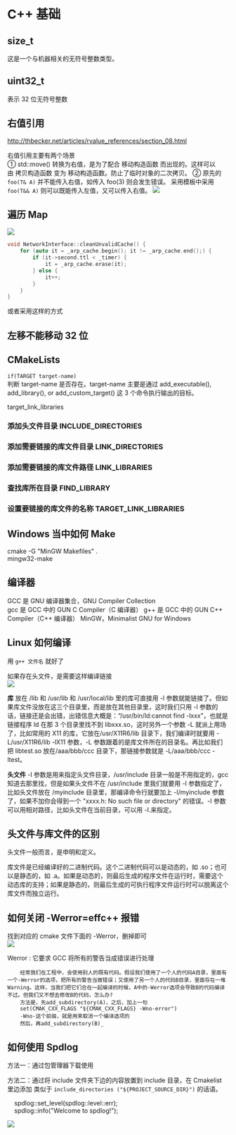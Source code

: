# C++ 基础

## size_t

这是一个与机器相关的无符号整数类型。

## uint32_t

表示 32 位无符号整数

## 右值引用

<http://thbecker.net/articles/rvalue_references/section_08.html>

右值引用主要有两个场景  
① std::move() 转换为右值，是为了配合 移动构造函数 而出现的。这样可以由 拷贝构造函数 变为 移动构造函数。防止了临时对象的二次拷贝。
② 原先的 `foo(T& A)` 并不能传入右值，如传入 foo(3) 则会发生错误。
采用模板中采用 `foo(T&& A)` 则可以既能传入左值，又可以传入右值。
![](https://lemonapostlepicgo.oss-cn-hangzhou.aliyuncs.com/img/202211142310903.png)

## 遍历 Map

![](https://lemonapostlepicgo.oss-cn-hangzhou.aliyuncs.com/img/202211151311406.png)

```C++
void NetworkInterface::cleanUnvalidCache() {
    for (auto it = _arp_cache.begin(); it != _arp_cache.end();) {
        if (it->second.ttl < _timer) {
            it = _arp_cache.erase(it);
        } else {
            it++;
        }
    }
}
```

或者采用这样的方式

## 左移不能移动 32 位

## CMakeLists

`if(TARGET target-name) `  
判断 target-name 是否存在。target-name 主要是通过 add_executable(), add_library(), or add_custom_target() 这 3 个命令执行输出的目标。

target_link_libraries

### 添加头文件目录 INCLUDE_DIRECTORIES

### 添加需要链接的库文件目录 LINK_DIRECTORIES

### 添加需要链接的库文件路径 LINK_LIBRARIES

### 查找库所在目录 FIND_LIBRARY

### 设置要链接的库文件的名称 TARGET_LINK_LIBRARIES

## Windows 当中如何 Make

cmake -G "MinGW Makefiles" .  
mingw32-make

## 编译器

GCC 是 GNU 编译器集合，GNU Compiler Collection  
gcc 是 GCC 中的 GUN C Compiler（C 编译器）
g++ 是 GCC 中的 GUN C++ Compiler（C++ 编译器）
MinGW，Minimalist GNU for Windows

## Linux 如何编译

用 `g++ 文件名` 就好了

如果存在头文件，是需要这样编译链接  
![](https://lemonapostlepicgo.oss-cn-hangzhou.aliyuncs.com/img/202211151647927.png)

**库** 放在 /lib 和 /usr/lib 和 /usr/local/lib 里的库可直接用 -l 参数就能链接了。但如果库文件没放在这三个目录里，而是放在其他目录里，这时我们只用 -l 参数的话，链接还是会出错，出错信息大概是：“/usr/bin/ld:cannot find -lxxx”，也就是链接程序 ld 在那 3 个目录里找不到 libxxx.so，这时另外一个参数 -L 就派上用场了，比如常用的 X11 的库，它放在/usr/X11R6/lib 目录下，我们编译时就要用 -L/usr/X11R6/lib -lX11 参数，-L 参数跟着的是库文件所在的目录名。再比如我们把 libtest.so 放在/aaa/bbb/ccc 目录下，那链接参数就是 -L/aaa/bbb/ccc -ltest。

**头文件** -I 参数是用来指定头文件目录，/usr/include 目录一般是不用指定的，gcc 知道去那里找，但是如果头文件不在 /usr/include 里我们就要用 -I 参数指定了，比如头文件放在 /myinclude 目录里，那编译命令行就要加上 -I/myinclude 参数了，如果不加你会得到一个 "xxxx.h: No such file or directory" 的错误。-I 参数可以用相对路径，比如头文件在当前目录，可以用 -I.来指定。

## 头文件与库文件的区别

头文件一般而言，是申明和定义。

库文件是已经编译好的二进制代码。这个二进制代码可以是动态的，如 .so；也可以是静态的，如 .a。如果是动态的，则最后生成的程序文件在运行时，需要这个动态库的支持；如果是静态的，则最后生成的可执行程序文件运行时可以脱离这个库文件而独立运行。

## 如何关闭 -Werror=effc++ 报错

找到对应的 cmake 文件下面的 -Werror，删掉即可  
![](https://lemonapostlepicgo.oss-cn-hangzhou.aliyuncs.com/img/202211151747623.png)

Werror : 它要求 GCC 将所有的警告当成错误进行处理

		经常我们在工程中，会使用别人的既有代码。假设我们使用了一个人的代码A目录，里面有一个-Werror的选项，把所有的警告当做错误；又使用了另一个人的代码B目录，里面存在一堆Warning。这样，当我们把它们合在一起编译的时候，A中的-Werror选项会导致B的代码编译不过。但我们又不想去修改B的代码，怎么办?
		方法是，先add_subdirectory(A)，之后，加上一句 
		set(CMAK_CXX_FLAGS "${CMAK_CXX_FLAGS} -Wno-error")  
		-Wno-这个前缀，就是用来取消一个编译选项的  
		然后，再add_subdirectory(B)_

## 如何使用 Spdlog

方法一：通过包管理器下载使用

方法二：通过将 include 文件夹下边的内容放置到 include 目录，在 Cmakelist 里边添加 类似于 `include_directories ("${PROJECT_SOURCE_DIR}")` 的话语。

    spdlog::set_level(spdlog::level::err);  
    spdlog::info("Welcome to spdlog!");

![](https://lemonapostlepicgo.oss-cn-hangzhou.aliyuncs.com/img/202211151812862.png)
